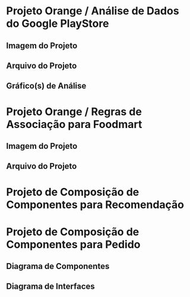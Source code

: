 # Projeto Orange / Análise de Dados do Google PlayStore

## Imagem do Projeto

## Arquivo do Projeto

## Gráfico(s) de Análise

# Projeto Orange / Regras de Associação para Foodmart

## Imagem do Projeto

## Arquivo do Projeto

# Projeto de Composição de Componentes para Recomendação

# Projeto de Composição de Componentes para Pedido

## Diagrama de Componentes

## Diagrama de Interfaces
